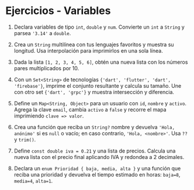 # Ejercicios - Variables

1) Declara variables de tipo `int`, `double` y `num`. Convierte un `int` a `String` y parsea `'3.14'` a `double`.

2) Crea un `String` multilínea con tus lenguajes favoritos y muestra su longitud. Usa interpolación para imprimirlos en una sola línea.

3) Dada la lista `[1, 2, 3, 4, 5, 6]`, obtén una nueva lista con los números pares multiplicados por 10.

4) Con un `Set<String>` de tecnologías `{'dart', 'flutter', 'dart', 'firebase'}`, imprime el conjunto resultante y calcula su tamaño. Une con otro set `{'dart', 'grpc'}` y muestra intersección y diferencia.

5) Define un `Map<String, Object>` para un usuario con `id`, `nombre` y `activo`. Agrega la clave `email`, cambia `activo` a `false` y recorre el mapa imprimiendo `clave => valor`.

6) Crea una función que reciba un `String?` nombre y devuelva `'Hola, anónimo'` si es `null` o vacío; en caso contrario, `'Hola, <nombre>'`. Usa `??` y `trim()`.

7) Define `const double iva = 0.21` y una lista de precios. Calcula una nueva lista con el precio final aplicando IVA y redondea a 2 decimales.

8) Declara un `enum Prioridad { baja, media, alta }` y una función que reciba una prioridad y devuelva el tiempo estimado en horas: `baja=8`, `media=4`, `alta=1`.